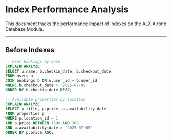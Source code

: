 # Index Performance Analysis

This document tracks the performance impact of indexes on the ALX Airbnb Database Module.

---

## Before Indexes

```sql
-- User bookings by date
EXPLAIN ANALYZE
SELECT u.name, b.checkin_date, b.checkout_date
FROM users u
JOIN bookings b ON u.user_id = b.user_id
WHERE b.checkout_date > '2025-07-05'
ORDER BY b.checkin_date DESC;

-- Available properties by location
EXPLAIN ANALYZE
SELECT p.title, p.price, p.availability_date
FROM properties p
WHERE p.location_id = 1
AND p.price BETWEEN 1500 AND 300
AND p.availability_date > '2025-07-05'
ORDER BY p.price ASC;
